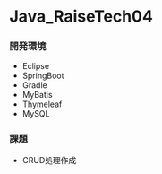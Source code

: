 # Java_RaiseTech04
### 開発環境
- Eclipse
- SpringBoot
- Gradle
- MyBatis
- Thymeleaf
- MySQL

### 課題 
- CRUD処理作成
